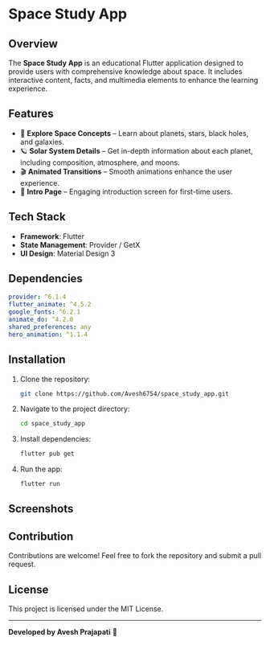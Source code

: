 # Space Study App

## Overview
The **Space Study App** is an educational Flutter application designed to provide users with comprehensive knowledge about space. It includes interactive content, facts, and multimedia elements to enhance the learning experience.

## Features
- 🌌 **Explore Space Concepts** – Learn about planets, stars, black holes, and galaxies.
- 🪐 **Solar System Details** – Get in-depth information about each planet, including composition, atmosphere, and moons.
- 🎬 **Animated Transitions** – Smooth animations enhance the user experience.
- 🎥 **Intro Page** – Engaging introduction screen for first-time users.

## Tech Stack
- **Framework**: Flutter
- **State Management**: Provider / GetX
- **UI Design**: Material Design 3

## Dependencies
```yaml
provider: ^6.1.4
flutter_animate: ^4.5.2
google_fonts: ^6.2.1
animate_do: ^4.2.0
shared_preferences: any
hero_animation: ^1.1.4
```

## Installation
1. Clone the repository:
   ```sh
   git clone https://github.com/Avesh6754/space_study_app.git
   ```
2. Navigate to the project directory:
   ```sh
   cd space_study_app
   ```
3. Install dependencies:
   ```sh
   flutter pub get
   ```
4. Run the app:
   ```sh
   flutter run
   ```

## Screenshots


## Contribution
Contributions are welcome! Feel free to fork the repository and submit a pull request.

## License
This project is licensed under the MIT License.

---
**Developed by Avesh Prajapati** 🚀
